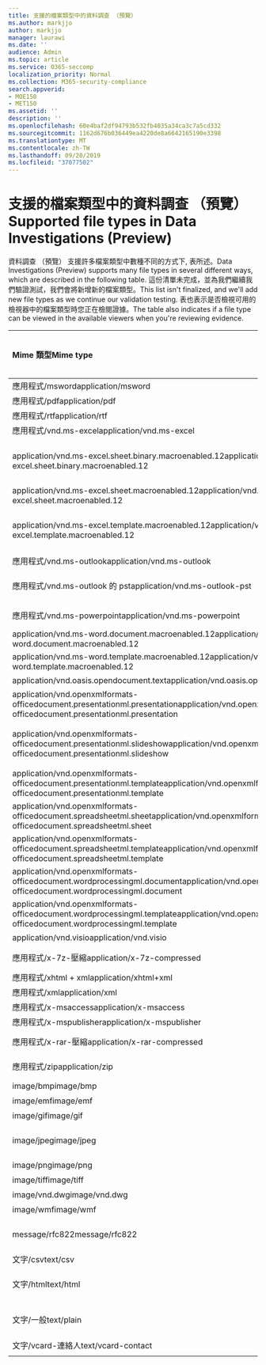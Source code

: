 ```yaml
---
title: 支援的檔案類型中的資料調查 （預覽）
ms.author: markjjo
author: markjjo
manager: laurawi
ms.date: ''
audience: Admin
ms.topic: article
ms.service: O365-seccomp
localization_priority: Normal
ms.collection: M365-security-compliance
search.appverid:
- MOE150
- MET150
ms.assetid: ''
description: ''
ms.openlocfilehash: 60e4baf2df94793b532fb4035a34ca3c7a5cd332
ms.sourcegitcommit: 1162d676b036449ea4220de8a6642165190e3398
ms.translationtype: MT
ms.contentlocale: zh-TW
ms.lasthandoff: 09/20/2019
ms.locfileid: "37077502"
---
```

# <a name="supported-file-types-in-data-investigations-preview"></a><span data-ttu-id="b9815-102">支援的檔案類型中的資料調查 （預覽）</span><span class="sxs-lookup"><span data-stu-id="b9815-102">Supported file types in Data Investigations (Preview)</span></span>

<span data-ttu-id="b9815-103">資料調查 （預覽） 支援許多檔案類型中數種不同的方式下, 表所述。</span><span class="sxs-lookup"><span data-stu-id="b9815-103">Data Investigations (Preview) supports many file types in several different ways, which are described in the following table.</span></span> <span data-ttu-id="b9815-104">這份清單未完成，並為我們繼續我們驗證測試，我們會將新增新的檔案類型。</span><span class="sxs-lookup"><span data-stu-id="b9815-104">This list isn't finalized, and we'll add new file types as we continue our validation testing.</span></span> <span data-ttu-id="b9815-105">表也表示是否檢視可用的檢視器中的檔案類型時您正在檢閱證據。</span><span class="sxs-lookup"><span data-stu-id="b9815-105">The table also indicates if a file type can be viewed in the available viewers when you're reviewing evidence.</span></span>

| <span data-ttu-id="b9815-106">Mime 類型</span><span class="sxs-lookup"><span data-stu-id="b9815-106">Mime type</span></span> | <span data-ttu-id="b9815-107">檔案類別</span><span class="sxs-lookup"><span data-stu-id="b9815-107">File class</span></span> | <span data-ttu-id="b9815-108">原生檢視器</span><span class="sxs-lookup"><span data-stu-id="b9815-108">Native viewer</span></span> | <span data-ttu-id="b9815-109">文字檢視器</span><span class="sxs-lookup"><span data-stu-id="b9815-109">Text viewer</span></span> | <span data-ttu-id="b9815-110">加上註解檢視器</span><span class="sxs-lookup"><span data-stu-id="b9815-110">Annotate viewer</span></span> | <span data-ttu-id="b9815-111">容器擷取</span><span class="sxs-lookup"><span data-stu-id="b9815-111">Container extraction</span></span> | <span data-ttu-id="b9815-112">Extensions</span><span class="sxs-lookup"><span data-stu-id="b9815-112">Extensions</span></span> |
| :- | :- | :- | :- | :- | :- | :- |
| <span data-ttu-id="b9815-113">應用程式/msword</span><span class="sxs-lookup"><span data-stu-id="b9815-113">application/msword</span></span> | <span data-ttu-id="b9815-114">Document</span><span class="sxs-lookup"><span data-stu-id="b9815-114">Document</span></span> | <span data-ttu-id="b9815-115">是</span><span class="sxs-lookup"><span data-stu-id="b9815-115">Yes</span></span> | <span data-ttu-id="b9815-116">是</span><span class="sxs-lookup"><span data-stu-id="b9815-116">Yes</span></span> | <span data-ttu-id="b9815-117">是</span><span class="sxs-lookup"><span data-stu-id="b9815-117">Yes</span></span> | <span data-ttu-id="b9815-118">否</span><span class="sxs-lookup"><span data-stu-id="b9815-118">No</span></span> | <span data-ttu-id="b9815-119">.doc;.dat</span><span class="sxs-lookup"><span data-stu-id="b9815-119">.doc; .dat</span></span> |
| <span data-ttu-id="b9815-120">應用程式/pdf</span><span class="sxs-lookup"><span data-stu-id="b9815-120">application/pdf</span></span> | <span data-ttu-id="b9815-121">Document</span><span class="sxs-lookup"><span data-stu-id="b9815-121">Document</span></span> | <span data-ttu-id="b9815-122">是</span><span class="sxs-lookup"><span data-stu-id="b9815-122">Yes</span></span> | <span data-ttu-id="b9815-123">是</span><span class="sxs-lookup"><span data-stu-id="b9815-123">Yes</span></span> | <span data-ttu-id="b9815-124">是</span><span class="sxs-lookup"><span data-stu-id="b9815-124">Yes</span></span> | <span data-ttu-id="b9815-125">否</span><span class="sxs-lookup"><span data-stu-id="b9815-125">No</span></span> | <span data-ttu-id="b9815-126">.pdf</span><span class="sxs-lookup"><span data-stu-id="b9815-126">.pdf</span></span> |
| <span data-ttu-id="b9815-127">應用程式/rtf</span><span class="sxs-lookup"><span data-stu-id="b9815-127">application/rtf</span></span> | <span data-ttu-id="b9815-128">Document</span><span class="sxs-lookup"><span data-stu-id="b9815-128">Document</span></span> | <span data-ttu-id="b9815-129">是</span><span class="sxs-lookup"><span data-stu-id="b9815-129">Yes</span></span> | <span data-ttu-id="b9815-130">是</span><span class="sxs-lookup"><span data-stu-id="b9815-130">Yes</span></span> | <span data-ttu-id="b9815-131">是</span><span class="sxs-lookup"><span data-stu-id="b9815-131">Yes</span></span> | <span data-ttu-id="b9815-132">否</span><span class="sxs-lookup"><span data-stu-id="b9815-132">No</span></span> | <span data-ttu-id="b9815-133">.rtf;。doc</span><span class="sxs-lookup"><span data-stu-id="b9815-133">.rtf;.doc</span></span> |
| <span data-ttu-id="b9815-134">應用程式/vnd.ms-excel</span><span class="sxs-lookup"><span data-stu-id="b9815-134">application/vnd.ms-excel</span></span> | <span data-ttu-id="b9815-135">Document</span><span class="sxs-lookup"><span data-stu-id="b9815-135">Document</span></span> | <span data-ttu-id="b9815-136">是</span><span class="sxs-lookup"><span data-stu-id="b9815-136">Yes</span></span> | <span data-ttu-id="b9815-137">是</span><span class="sxs-lookup"><span data-stu-id="b9815-137">Yes</span></span> | <span data-ttu-id="b9815-138">是</span><span class="sxs-lookup"><span data-stu-id="b9815-138">Yes</span></span> | <span data-ttu-id="b9815-139">否</span><span class="sxs-lookup"><span data-stu-id="b9815-139">No</span></span> | <span data-ttu-id="b9815-140">.xls;.dat</span><span class="sxs-lookup"><span data-stu-id="b9815-140">.xls; .dat</span></span> |
| <span data-ttu-id="b9815-141">application/vnd.ms-excel.sheet.binary.macroenabled.12</span><span class="sxs-lookup"><span data-stu-id="b9815-141">application/vnd.ms-excel.sheet.binary.macroenabled.12</span></span> | <span data-ttu-id="b9815-142">生產力 / Open Document 格式</span><span class="sxs-lookup"><span data-stu-id="b9815-142">Productivity / Open Document Format</span></span> | <span data-ttu-id="b9815-143">是</span><span class="sxs-lookup"><span data-stu-id="b9815-143">Yes</span></span> | <span data-ttu-id="b9815-144">是</span><span class="sxs-lookup"><span data-stu-id="b9815-144">Yes</span></span> | <span data-ttu-id="b9815-145">否</span><span class="sxs-lookup"><span data-stu-id="b9815-145">No</span></span> | <span data-ttu-id="b9815-146">否</span><span class="sxs-lookup"><span data-stu-id="b9815-146">No</span></span> | <span data-ttu-id="b9815-147">.xlsb</span><span class="sxs-lookup"><span data-stu-id="b9815-147">.xlsb</span></span> |
| <span data-ttu-id="b9815-148">application/vnd.ms-excel.sheet.macroenabled.12</span><span class="sxs-lookup"><span data-stu-id="b9815-148">application/vnd.ms-excel.sheet.macroenabled.12</span></span> | <span data-ttu-id="b9815-149">Document</span><span class="sxs-lookup"><span data-stu-id="b9815-149">Document</span></span> | <span data-ttu-id="b9815-150">是</span><span class="sxs-lookup"><span data-stu-id="b9815-150">Yes</span></span> | <span data-ttu-id="b9815-151">是</span><span class="sxs-lookup"><span data-stu-id="b9815-151">Yes</span></span> | <span data-ttu-id="b9815-152">是</span><span class="sxs-lookup"><span data-stu-id="b9815-152">Yes</span></span> | <span data-ttu-id="b9815-153">否</span><span class="sxs-lookup"><span data-stu-id="b9815-153">No</span></span> | <span data-ttu-id="b9815-154">.xlsm</span><span class="sxs-lookup"><span data-stu-id="b9815-154">.xlsm</span></span> |
| <span data-ttu-id="b9815-155">application/vnd.ms-excel.template.macroenabled.12</span><span class="sxs-lookup"><span data-stu-id="b9815-155">application/vnd.ms-excel.template.macroenabled.12</span></span> | <span data-ttu-id="b9815-156">生產力 / Open Document 格式</span><span class="sxs-lookup"><span data-stu-id="b9815-156">Productivity / Open Document Format</span></span> | <span data-ttu-id="b9815-157">否</span><span class="sxs-lookup"><span data-stu-id="b9815-157">No</span></span> | <span data-ttu-id="b9815-158">是</span><span class="sxs-lookup"><span data-stu-id="b9815-158">Yes</span></span> | <span data-ttu-id="b9815-159">否</span><span class="sxs-lookup"><span data-stu-id="b9815-159">No</span></span> | <span data-ttu-id="b9815-160">否</span><span class="sxs-lookup"><span data-stu-id="b9815-160">No</span></span> | <span data-ttu-id="b9815-161">.xltm</span><span class="sxs-lookup"><span data-stu-id="b9815-161">.xltm</span></span> |
| <span data-ttu-id="b9815-162">應用程式/vnd.ms-outlook</span><span class="sxs-lookup"><span data-stu-id="b9815-162">application/vnd.ms-outlook</span></span> | <span data-ttu-id="b9815-163">生產力</span><span class="sxs-lookup"><span data-stu-id="b9815-163">Productivity</span></span> | <span data-ttu-id="b9815-164">否</span><span class="sxs-lookup"><span data-stu-id="b9815-164">No</span></span> | <span data-ttu-id="b9815-165">否</span><span class="sxs-lookup"><span data-stu-id="b9815-165">No</span></span> | <span data-ttu-id="b9815-166">否</span><span class="sxs-lookup"><span data-stu-id="b9815-166">No</span></span> | <span data-ttu-id="b9815-167">否</span><span class="sxs-lookup"><span data-stu-id="b9815-167">No</span></span> | <span data-ttu-id="b9815-168">.msg</span><span class="sxs-lookup"><span data-stu-id="b9815-168">.msg</span></span> |
| <span data-ttu-id="b9815-169">應用程式/vnd.ms-outlook 的 pst</span><span class="sxs-lookup"><span data-stu-id="b9815-169">application/vnd.ms-outlook-pst</span></span> | <span data-ttu-id="b9815-170">生產力 / 共同作業</span><span class="sxs-lookup"><span data-stu-id="b9815-170">Productivity / Collaboration</span></span> | <span data-ttu-id="b9815-171">否</span><span class="sxs-lookup"><span data-stu-id="b9815-171">No</span></span> | <span data-ttu-id="b9815-172">否</span><span class="sxs-lookup"><span data-stu-id="b9815-172">No</span></span> | <span data-ttu-id="b9815-173">否</span><span class="sxs-lookup"><span data-stu-id="b9815-173">No</span></span> | <span data-ttu-id="b9815-174">是</span><span class="sxs-lookup"><span data-stu-id="b9815-174">Yes</span></span> | <span data-ttu-id="b9815-175">.pst</span><span class="sxs-lookup"><span data-stu-id="b9815-175">.pst</span></span> |
| <span data-ttu-id="b9815-176">應用程式/vnd.ms-powerpoint</span><span class="sxs-lookup"><span data-stu-id="b9815-176">application/vnd.ms-powerpoint</span></span> | <span data-ttu-id="b9815-177">Document</span><span class="sxs-lookup"><span data-stu-id="b9815-177">Document</span></span> | <span data-ttu-id="b9815-178">是</span><span class="sxs-lookup"><span data-stu-id="b9815-178">Yes</span></span> | <span data-ttu-id="b9815-179">是</span><span class="sxs-lookup"><span data-stu-id="b9815-179">Yes</span></span> | <span data-ttu-id="b9815-180">是</span><span class="sxs-lookup"><span data-stu-id="b9815-180">Yes</span></span> | <span data-ttu-id="b9815-181">否</span><span class="sxs-lookup"><span data-stu-id="b9815-181">No</span></span> | <span data-ttu-id="b9815-182">.ppt，.pps;。pot</span><span class="sxs-lookup"><span data-stu-id="b9815-182">.ppt; .pps;.pot</span></span> |
| <span data-ttu-id="b9815-183">application/vnd.ms-word.document.macroenabled.12</span><span class="sxs-lookup"><span data-stu-id="b9815-183">application/vnd.ms-word.document.macroenabled.12</span></span> | <span data-ttu-id="b9815-184">Document</span><span class="sxs-lookup"><span data-stu-id="b9815-184">Document</span></span> | <span data-ttu-id="b9815-185">是</span><span class="sxs-lookup"><span data-stu-id="b9815-185">Yes</span></span> | <span data-ttu-id="b9815-186">是</span><span class="sxs-lookup"><span data-stu-id="b9815-186">Yes</span></span> | <span data-ttu-id="b9815-187">是</span><span class="sxs-lookup"><span data-stu-id="b9815-187">Yes</span></span> | <span data-ttu-id="b9815-188">否</span><span class="sxs-lookup"><span data-stu-id="b9815-188">No</span></span> | <span data-ttu-id="b9815-189">.docm</span><span class="sxs-lookup"><span data-stu-id="b9815-189">.docm</span></span> |
| <span data-ttu-id="b9815-190">application/vnd.ms-word.template.macroenabled.12</span><span class="sxs-lookup"><span data-stu-id="b9815-190">application/vnd.ms-word.template.macroenabled.12</span></span> | <span data-ttu-id="b9815-191">Document</span><span class="sxs-lookup"><span data-stu-id="b9815-191">Document</span></span> | <span data-ttu-id="b9815-192">是</span><span class="sxs-lookup"><span data-stu-id="b9815-192">Yes</span></span> | <span data-ttu-id="b9815-193">是</span><span class="sxs-lookup"><span data-stu-id="b9815-193">Yes</span></span> | <span data-ttu-id="b9815-194">是</span><span class="sxs-lookup"><span data-stu-id="b9815-194">Yes</span></span> | <span data-ttu-id="b9815-195">否</span><span class="sxs-lookup"><span data-stu-id="b9815-195">No</span></span> | <span data-ttu-id="b9815-196">.dotm</span><span class="sxs-lookup"><span data-stu-id="b9815-196">.dotm</span></span> |
| <span data-ttu-id="b9815-197">application/vnd.oasis.opendocument.text</span><span class="sxs-lookup"><span data-stu-id="b9815-197">application/vnd.oasis.opendocument.text</span></span> | <span data-ttu-id="b9815-198">Document</span><span class="sxs-lookup"><span data-stu-id="b9815-198">Document</span></span> | <span data-ttu-id="b9815-199">是</span><span class="sxs-lookup"><span data-stu-id="b9815-199">Yes</span></span> | <span data-ttu-id="b9815-200">是</span><span class="sxs-lookup"><span data-stu-id="b9815-200">Yes</span></span> | <span data-ttu-id="b9815-201">是</span><span class="sxs-lookup"><span data-stu-id="b9815-201">Yes</span></span> | <span data-ttu-id="b9815-202">否</span><span class="sxs-lookup"><span data-stu-id="b9815-202">No</span></span> | <span data-ttu-id="b9815-203">.odt;</span><span class="sxs-lookup"><span data-stu-id="b9815-203">.odt;</span></span>  |
| <span data-ttu-id="b9815-204">application/vnd.openxmlformats-officedocument.presentationml.presentation</span><span class="sxs-lookup"><span data-stu-id="b9815-204">application/vnd.openxmlformats-officedocument.presentationml.presentation</span></span> | <span data-ttu-id="b9815-205">Document</span><span class="sxs-lookup"><span data-stu-id="b9815-205">Document</span></span> | <span data-ttu-id="b9815-206">是</span><span class="sxs-lookup"><span data-stu-id="b9815-206">Yes</span></span> | <span data-ttu-id="b9815-207">是</span><span class="sxs-lookup"><span data-stu-id="b9815-207">Yes</span></span> | <span data-ttu-id="b9815-208">是</span><span class="sxs-lookup"><span data-stu-id="b9815-208">Yes</span></span> | <span data-ttu-id="b9815-209">否</span><span class="sxs-lookup"><span data-stu-id="b9815-209">No</span></span> | <span data-ttu-id="b9815-210">.pptx</span><span class="sxs-lookup"><span data-stu-id="b9815-210">.pptx</span></span> |
| <span data-ttu-id="b9815-211">application/vnd.openxmlformats-officedocument.presentationml.slideshow</span><span class="sxs-lookup"><span data-stu-id="b9815-211">application/vnd.openxmlformats-officedocument.presentationml.slideshow</span></span> | <span data-ttu-id="b9815-212">生產力 / Open Document 格式</span><span class="sxs-lookup"><span data-stu-id="b9815-212">Productivity / Open Document Format</span></span> | <span data-ttu-id="b9815-213">是</span><span class="sxs-lookup"><span data-stu-id="b9815-213">Yes</span></span> | <span data-ttu-id="b9815-214">是</span><span class="sxs-lookup"><span data-stu-id="b9815-214">Yes</span></span> | <span data-ttu-id="b9815-215">是</span><span class="sxs-lookup"><span data-stu-id="b9815-215">Yes</span></span> | <span data-ttu-id="b9815-216">否</span><span class="sxs-lookup"><span data-stu-id="b9815-216">No</span></span> | <span data-ttu-id="b9815-217">.ppsx</span><span class="sxs-lookup"><span data-stu-id="b9815-217">.ppsx</span></span> |
| <span data-ttu-id="b9815-218">application/vnd.openxmlformats-officedocument.presentationml.template</span><span class="sxs-lookup"><span data-stu-id="b9815-218">application/vnd.openxmlformats-officedocument.presentationml.template</span></span> | <span data-ttu-id="b9815-219">Document</span><span class="sxs-lookup"><span data-stu-id="b9815-219">Document</span></span> | <span data-ttu-id="b9815-220">是</span><span class="sxs-lookup"><span data-stu-id="b9815-220">Yes</span></span> | <span data-ttu-id="b9815-221">是</span><span class="sxs-lookup"><span data-stu-id="b9815-221">Yes</span></span> | <span data-ttu-id="b9815-222">是</span><span class="sxs-lookup"><span data-stu-id="b9815-222">Yes</span></span> | <span data-ttu-id="b9815-223">否</span><span class="sxs-lookup"><span data-stu-id="b9815-223">No</span></span> | <span data-ttu-id="b9815-224">.potx</span><span class="sxs-lookup"><span data-stu-id="b9815-224">.potx</span></span> |
| <span data-ttu-id="b9815-225">application/vnd.openxmlformats-officedocument.spreadsheetml.sheet</span><span class="sxs-lookup"><span data-stu-id="b9815-225">application/vnd.openxmlformats-officedocument.spreadsheetml.sheet</span></span> | <span data-ttu-id="b9815-226">Document</span><span class="sxs-lookup"><span data-stu-id="b9815-226">Document</span></span> | <span data-ttu-id="b9815-227">是</span><span class="sxs-lookup"><span data-stu-id="b9815-227">Yes</span></span> | <span data-ttu-id="b9815-228">是</span><span class="sxs-lookup"><span data-stu-id="b9815-228">Yes</span></span> | <span data-ttu-id="b9815-229">是</span><span class="sxs-lookup"><span data-stu-id="b9815-229">Yes</span></span> | <span data-ttu-id="b9815-230">否</span><span class="sxs-lookup"><span data-stu-id="b9815-230">No</span></span> | <span data-ttu-id="b9815-231">.xlsx</span><span class="sxs-lookup"><span data-stu-id="b9815-231">.xlsx</span></span> |
| <span data-ttu-id="b9815-232">application/vnd.openxmlformats-officedocument.spreadsheetml.template</span><span class="sxs-lookup"><span data-stu-id="b9815-232">application/vnd.openxmlformats-officedocument.spreadsheetml.template</span></span> | <span data-ttu-id="b9815-233">Document</span><span class="sxs-lookup"><span data-stu-id="b9815-233">Document</span></span> | <span data-ttu-id="b9815-234">是</span><span class="sxs-lookup"><span data-stu-id="b9815-234">Yes</span></span> | <span data-ttu-id="b9815-235">是</span><span class="sxs-lookup"><span data-stu-id="b9815-235">Yes</span></span> | <span data-ttu-id="b9815-236">是</span><span class="sxs-lookup"><span data-stu-id="b9815-236">Yes</span></span> | <span data-ttu-id="b9815-237">否</span><span class="sxs-lookup"><span data-stu-id="b9815-237">No</span></span> | <span data-ttu-id="b9815-238">.xltx</span><span class="sxs-lookup"><span data-stu-id="b9815-238">.xltx</span></span> |
| <span data-ttu-id="b9815-239">application/vnd.openxmlformats-officedocument.wordprocessingml.document</span><span class="sxs-lookup"><span data-stu-id="b9815-239">application/vnd.openxmlformats-officedocument.wordprocessingml.document</span></span> | <span data-ttu-id="b9815-240">Document</span><span class="sxs-lookup"><span data-stu-id="b9815-240">Document</span></span> | <span data-ttu-id="b9815-241">是</span><span class="sxs-lookup"><span data-stu-id="b9815-241">Yes</span></span> | <span data-ttu-id="b9815-242">是</span><span class="sxs-lookup"><span data-stu-id="b9815-242">Yes</span></span> | <span data-ttu-id="b9815-243">是</span><span class="sxs-lookup"><span data-stu-id="b9815-243">Yes</span></span> | <span data-ttu-id="b9815-244">否</span><span class="sxs-lookup"><span data-stu-id="b9815-244">No</span></span> | <span data-ttu-id="b9815-245">.docx</span><span class="sxs-lookup"><span data-stu-id="b9815-245">.docx</span></span> |
| <span data-ttu-id="b9815-246">application/vnd.openxmlformats-officedocument.wordprocessingml.template</span><span class="sxs-lookup"><span data-stu-id="b9815-246">application/vnd.openxmlformats-officedocument.wordprocessingml.template</span></span> | <span data-ttu-id="b9815-247">Document</span><span class="sxs-lookup"><span data-stu-id="b9815-247">Document</span></span> | <span data-ttu-id="b9815-248">是</span><span class="sxs-lookup"><span data-stu-id="b9815-248">Yes</span></span> | <span data-ttu-id="b9815-249">是</span><span class="sxs-lookup"><span data-stu-id="b9815-249">Yes</span></span> | <span data-ttu-id="b9815-250">是</span><span class="sxs-lookup"><span data-stu-id="b9815-250">Yes</span></span> | <span data-ttu-id="b9815-251">否</span><span class="sxs-lookup"><span data-stu-id="b9815-251">No</span></span> | <span data-ttu-id="b9815-252">.dotx</span><span class="sxs-lookup"><span data-stu-id="b9815-252">.dotx</span></span> |
| <span data-ttu-id="b9815-253">application/vnd.visio</span><span class="sxs-lookup"><span data-stu-id="b9815-253">application/vnd.visio</span></span> | <span data-ttu-id="b9815-254">Document</span><span class="sxs-lookup"><span data-stu-id="b9815-254">Document</span></span> | <span data-ttu-id="b9815-255">是</span><span class="sxs-lookup"><span data-stu-id="b9815-255">Yes</span></span> | <span data-ttu-id="b9815-256">是</span><span class="sxs-lookup"><span data-stu-id="b9815-256">Yes</span></span> | <span data-ttu-id="b9815-257">是</span><span class="sxs-lookup"><span data-stu-id="b9815-257">Yes</span></span> | <span data-ttu-id="b9815-258">否</span><span class="sxs-lookup"><span data-stu-id="b9815-258">No</span></span> | <span data-ttu-id="b9815-259">.vsd</span><span class="sxs-lookup"><span data-stu-id="b9815-259">.vsd</span></span> |
| <span data-ttu-id="b9815-260">應用程式/x-7z-壓縮</span><span class="sxs-lookup"><span data-stu-id="b9815-260">application/x-7z-compressed</span></span> | <span data-ttu-id="b9815-261">封存 / 容器</span><span class="sxs-lookup"><span data-stu-id="b9815-261">Archive / Container</span></span> | <span data-ttu-id="b9815-262">否</span><span class="sxs-lookup"><span data-stu-id="b9815-262">No</span></span> | <span data-ttu-id="b9815-263">否</span><span class="sxs-lookup"><span data-stu-id="b9815-263">No</span></span> | <span data-ttu-id="b9815-264">否</span><span class="sxs-lookup"><span data-stu-id="b9815-264">No</span></span> | <span data-ttu-id="b9815-265">是</span><span class="sxs-lookup"><span data-stu-id="b9815-265">Yes</span></span> | <span data-ttu-id="b9815-266">.7z</span><span class="sxs-lookup"><span data-stu-id="b9815-266">.7z</span></span> |
| <span data-ttu-id="b9815-267">應用程式/xhtml + xml</span><span class="sxs-lookup"><span data-stu-id="b9815-267">application/xhtml+xml</span></span> | <span data-ttu-id="b9815-268">Document</span><span class="sxs-lookup"><span data-stu-id="b9815-268">Document</span></span> | <span data-ttu-id="b9815-269">是</span><span class="sxs-lookup"><span data-stu-id="b9815-269">Yes</span></span> | <span data-ttu-id="b9815-270">是</span><span class="sxs-lookup"><span data-stu-id="b9815-270">Yes</span></span> | <span data-ttu-id="b9815-271">是</span><span class="sxs-lookup"><span data-stu-id="b9815-271">Yes</span></span> | <span data-ttu-id="b9815-272">否</span><span class="sxs-lookup"><span data-stu-id="b9815-272">No</span></span> | <span data-ttu-id="b9815-273">.xhtml</span><span class="sxs-lookup"><span data-stu-id="b9815-273">.xhtml</span></span> |
| <span data-ttu-id="b9815-274">應用程式/xml</span><span class="sxs-lookup"><span data-stu-id="b9815-274">application/xml</span></span> | <span data-ttu-id="b9815-275">Document</span><span class="sxs-lookup"><span data-stu-id="b9815-275">Document</span></span> | <span data-ttu-id="b9815-276">是</span><span class="sxs-lookup"><span data-stu-id="b9815-276">Yes</span></span> | <span data-ttu-id="b9815-277">是</span><span class="sxs-lookup"><span data-stu-id="b9815-277">Yes</span></span> | <span data-ttu-id="b9815-278">是</span><span class="sxs-lookup"><span data-stu-id="b9815-278">Yes</span></span> | <span data-ttu-id="b9815-279">否</span><span class="sxs-lookup"><span data-stu-id="b9815-279">No</span></span> | <span data-ttu-id="b9815-280">.xml</span><span class="sxs-lookup"><span data-stu-id="b9815-280">.xml</span></span> |
| <span data-ttu-id="b9815-281">應用程式/x-msaccess</span><span class="sxs-lookup"><span data-stu-id="b9815-281">application/x-msaccess</span></span> | <span data-ttu-id="b9815-282">Document</span><span class="sxs-lookup"><span data-stu-id="b9815-282">Document</span></span> | <span data-ttu-id="b9815-283">是</span><span class="sxs-lookup"><span data-stu-id="b9815-283">Yes</span></span> | <span data-ttu-id="b9815-284">是</span><span class="sxs-lookup"><span data-stu-id="b9815-284">Yes</span></span> | <span data-ttu-id="b9815-285">是</span><span class="sxs-lookup"><span data-stu-id="b9815-285">Yes</span></span> | <span data-ttu-id="b9815-286">否</span><span class="sxs-lookup"><span data-stu-id="b9815-286">No</span></span> | <span data-ttu-id="b9815-287">.mdb</span><span class="sxs-lookup"><span data-stu-id="b9815-287">.mdb</span></span> |
| <span data-ttu-id="b9815-288">應用程式/x-mspublisher</span><span class="sxs-lookup"><span data-stu-id="b9815-288">application/x-mspublisher</span></span> | <span data-ttu-id="b9815-289">Document</span><span class="sxs-lookup"><span data-stu-id="b9815-289">Document</span></span> | <span data-ttu-id="b9815-290">是</span><span class="sxs-lookup"><span data-stu-id="b9815-290">Yes</span></span> | <span data-ttu-id="b9815-291">是</span><span class="sxs-lookup"><span data-stu-id="b9815-291">Yes</span></span> | <span data-ttu-id="b9815-292">是</span><span class="sxs-lookup"><span data-stu-id="b9815-292">Yes</span></span> | <span data-ttu-id="b9815-293">否</span><span class="sxs-lookup"><span data-stu-id="b9815-293">No</span></span> | <span data-ttu-id="b9815-294">.pub</span><span class="sxs-lookup"><span data-stu-id="b9815-294">.pub</span></span> |
| <span data-ttu-id="b9815-295">應用程式/x-rar-壓縮</span><span class="sxs-lookup"><span data-stu-id="b9815-295">application/x-rar-compressed</span></span> | <span data-ttu-id="b9815-296">封存 / 容器</span><span class="sxs-lookup"><span data-stu-id="b9815-296">Archive / Container</span></span> | <span data-ttu-id="b9815-297">否</span><span class="sxs-lookup"><span data-stu-id="b9815-297">No</span></span> | <span data-ttu-id="b9815-298">否</span><span class="sxs-lookup"><span data-stu-id="b9815-298">No</span></span> | <span data-ttu-id="b9815-299">否</span><span class="sxs-lookup"><span data-stu-id="b9815-299">No</span></span> | <span data-ttu-id="b9815-300">是</span><span class="sxs-lookup"><span data-stu-id="b9815-300">Yes</span></span> | <span data-ttu-id="b9815-301">.rar</span><span class="sxs-lookup"><span data-stu-id="b9815-301">.rar</span></span> |
| <span data-ttu-id="b9815-302">應用程式/zip</span><span class="sxs-lookup"><span data-stu-id="b9815-302">application/zip</span></span> | <span data-ttu-id="b9815-303">封存 / 容器</span><span class="sxs-lookup"><span data-stu-id="b9815-303">Archive / Container</span></span> | <span data-ttu-id="b9815-304">否</span><span class="sxs-lookup"><span data-stu-id="b9815-304">No</span></span> | <span data-ttu-id="b9815-305">否</span><span class="sxs-lookup"><span data-stu-id="b9815-305">No</span></span> | <span data-ttu-id="b9815-306">否</span><span class="sxs-lookup"><span data-stu-id="b9815-306">No</span></span> | <span data-ttu-id="b9815-307">是</span><span class="sxs-lookup"><span data-stu-id="b9815-307">Yes</span></span> | <span data-ttu-id="b9815-308">.zip</span><span class="sxs-lookup"><span data-stu-id="b9815-308">.zip</span></span> |
| <span data-ttu-id="b9815-309">image/bmp</span><span class="sxs-lookup"><span data-stu-id="b9815-309">image/bmp</span></span> | <span data-ttu-id="b9815-310">影像</span><span class="sxs-lookup"><span data-stu-id="b9815-310">Image</span></span> | <span data-ttu-id="b9815-311">是</span><span class="sxs-lookup"><span data-stu-id="b9815-311">Yes</span></span> | <span data-ttu-id="b9815-312">是</span><span class="sxs-lookup"><span data-stu-id="b9815-312">Yes</span></span> | <span data-ttu-id="b9815-313">是</span><span class="sxs-lookup"><span data-stu-id="b9815-313">Yes</span></span> | <span data-ttu-id="b9815-314">否</span><span class="sxs-lookup"><span data-stu-id="b9815-314">No</span></span> | <span data-ttu-id="b9815-315">.bmp</span><span class="sxs-lookup"><span data-stu-id="b9815-315">.bmp</span></span> |
| <span data-ttu-id="b9815-316">image/emf</span><span class="sxs-lookup"><span data-stu-id="b9815-316">image/emf</span></span> | <span data-ttu-id="b9815-317">影像</span><span class="sxs-lookup"><span data-stu-id="b9815-317">Image</span></span> | <span data-ttu-id="b9815-318">是</span><span class="sxs-lookup"><span data-stu-id="b9815-318">Yes</span></span> | <span data-ttu-id="b9815-319">是</span><span class="sxs-lookup"><span data-stu-id="b9815-319">Yes</span></span> | <span data-ttu-id="b9815-320">是</span><span class="sxs-lookup"><span data-stu-id="b9815-320">Yes</span></span> | <span data-ttu-id="b9815-321">否</span><span class="sxs-lookup"><span data-stu-id="b9815-321">No</span></span> | <span data-ttu-id="b9815-322">.emf</span><span class="sxs-lookup"><span data-stu-id="b9815-322">.emf</span></span> |
| <span data-ttu-id="b9815-323">image/gif</span><span class="sxs-lookup"><span data-stu-id="b9815-323">image/gif</span></span> | <span data-ttu-id="b9815-324">Document</span><span class="sxs-lookup"><span data-stu-id="b9815-324">Document</span></span> | <span data-ttu-id="b9815-325">是</span><span class="sxs-lookup"><span data-stu-id="b9815-325">Yes</span></span> | <span data-ttu-id="b9815-326">是</span><span class="sxs-lookup"><span data-stu-id="b9815-326">Yes</span></span> | <span data-ttu-id="b9815-327">是</span><span class="sxs-lookup"><span data-stu-id="b9815-327">Yes</span></span> | <span data-ttu-id="b9815-328">否</span><span class="sxs-lookup"><span data-stu-id="b9815-328">No</span></span> | <span data-ttu-id="b9815-329">.gif</span><span class="sxs-lookup"><span data-stu-id="b9815-329">.gif</span></span> |
| <span data-ttu-id="b9815-330">image/jpeg</span><span class="sxs-lookup"><span data-stu-id="b9815-330">image/jpeg</span></span> | <span data-ttu-id="b9815-331">影像</span><span class="sxs-lookup"><span data-stu-id="b9815-331">Image</span></span> | <span data-ttu-id="b9815-332">是</span><span class="sxs-lookup"><span data-stu-id="b9815-332">Yes</span></span> | <span data-ttu-id="b9815-333">是</span><span class="sxs-lookup"><span data-stu-id="b9815-333">Yes</span></span> | <span data-ttu-id="b9815-334">是</span><span class="sxs-lookup"><span data-stu-id="b9815-334">Yes</span></span> | <span data-ttu-id="b9815-335">否</span><span class="sxs-lookup"><span data-stu-id="b9815-335">No</span></span> | <span data-ttu-id="b9815-336">.jpg、.jpeg、.dat;。jpgt</span><span class="sxs-lookup"><span data-stu-id="b9815-336">.jpg; .jpeg; .dat;.jpgt</span></span> |
| <span data-ttu-id="b9815-337">image/png</span><span class="sxs-lookup"><span data-stu-id="b9815-337">image/png</span></span> | <span data-ttu-id="b9815-338">影像</span><span class="sxs-lookup"><span data-stu-id="b9815-338">Image</span></span> | <span data-ttu-id="b9815-339">是</span><span class="sxs-lookup"><span data-stu-id="b9815-339">Yes</span></span> | <span data-ttu-id="b9815-340">是</span><span class="sxs-lookup"><span data-stu-id="b9815-340">Yes</span></span> | <span data-ttu-id="b9815-341">是</span><span class="sxs-lookup"><span data-stu-id="b9815-341">Yes</span></span> | <span data-ttu-id="b9815-342">否</span><span class="sxs-lookup"><span data-stu-id="b9815-342">No</span></span> | <span data-ttu-id="b9815-343">.png</span><span class="sxs-lookup"><span data-stu-id="b9815-343">.png</span></span> |
| <span data-ttu-id="b9815-344">image/tiff</span><span class="sxs-lookup"><span data-stu-id="b9815-344">image/tiff</span></span> | <span data-ttu-id="b9815-345">影像</span><span class="sxs-lookup"><span data-stu-id="b9815-345">Image</span></span> | <span data-ttu-id="b9815-346">是</span><span class="sxs-lookup"><span data-stu-id="b9815-346">Yes</span></span> | <span data-ttu-id="b9815-347">是</span><span class="sxs-lookup"><span data-stu-id="b9815-347">Yes</span></span> | <span data-ttu-id="b9815-348">是</span><span class="sxs-lookup"><span data-stu-id="b9815-348">Yes</span></span> | <span data-ttu-id="b9815-349">否</span><span class="sxs-lookup"><span data-stu-id="b9815-349">No</span></span> | <span data-ttu-id="b9815-350">.tif</span><span class="sxs-lookup"><span data-stu-id="b9815-350">.tif</span></span> |
| <span data-ttu-id="b9815-351">image/vnd.dwg</span><span class="sxs-lookup"><span data-stu-id="b9815-351">image/vnd.dwg</span></span> | <span data-ttu-id="b9815-352">Document</span><span class="sxs-lookup"><span data-stu-id="b9815-352">Document</span></span> | <span data-ttu-id="b9815-353">是</span><span class="sxs-lookup"><span data-stu-id="b9815-353">Yes</span></span> | <span data-ttu-id="b9815-354">是</span><span class="sxs-lookup"><span data-stu-id="b9815-354">Yes</span></span> | <span data-ttu-id="b9815-355">是</span><span class="sxs-lookup"><span data-stu-id="b9815-355">Yes</span></span> | <span data-ttu-id="b9815-356">否</span><span class="sxs-lookup"><span data-stu-id="b9815-356">No</span></span> | <span data-ttu-id="b9815-357">.dwg;。dxf;</span><span class="sxs-lookup"><span data-stu-id="b9815-357">.dwg;.dxf;</span></span> |
| <span data-ttu-id="b9815-358">image/wmf</span><span class="sxs-lookup"><span data-stu-id="b9815-358">image/wmf</span></span> | <span data-ttu-id="b9815-359">Document</span><span class="sxs-lookup"><span data-stu-id="b9815-359">Document</span></span> | <span data-ttu-id="b9815-360">是</span><span class="sxs-lookup"><span data-stu-id="b9815-360">Yes</span></span> | <span data-ttu-id="b9815-361">是</span><span class="sxs-lookup"><span data-stu-id="b9815-361">Yes</span></span> | <span data-ttu-id="b9815-362">是</span><span class="sxs-lookup"><span data-stu-id="b9815-362">Yes</span></span> | <span data-ttu-id="b9815-363">否</span><span class="sxs-lookup"><span data-stu-id="b9815-363">No</span></span> | <span data-ttu-id="b9815-364">.wmf</span><span class="sxs-lookup"><span data-stu-id="b9815-364">.wmf</span></span> |
| <span data-ttu-id="b9815-365">message/rfc822</span><span class="sxs-lookup"><span data-stu-id="b9815-365">message/rfc822</span></span> | <span data-ttu-id="b9815-366">生產力 / 共同作業</span><span class="sxs-lookup"><span data-stu-id="b9815-366">Productivity / Collaboration</span></span> | <span data-ttu-id="b9815-367">否</span><span class="sxs-lookup"><span data-stu-id="b9815-367">No</span></span> | <span data-ttu-id="b9815-368">否</span><span class="sxs-lookup"><span data-stu-id="b9815-368">No</span></span> | <span data-ttu-id="b9815-369">否</span><span class="sxs-lookup"><span data-stu-id="b9815-369">No</span></span> | <span data-ttu-id="b9815-370">否</span><span class="sxs-lookup"><span data-stu-id="b9815-370">No</span></span> | <span data-ttu-id="b9815-371">.eml</span><span class="sxs-lookup"><span data-stu-id="b9815-371">.eml</span></span> |
| <span data-ttu-id="b9815-372">文字/csv</span><span class="sxs-lookup"><span data-stu-id="b9815-372">text/csv</span></span> | <span data-ttu-id="b9815-373">Document</span><span class="sxs-lookup"><span data-stu-id="b9815-373">Document</span></span> | <span data-ttu-id="b9815-374">是</span><span class="sxs-lookup"><span data-stu-id="b9815-374">Yes</span></span> | <span data-ttu-id="b9815-375">是</span><span class="sxs-lookup"><span data-stu-id="b9815-375">Yes</span></span> | <span data-ttu-id="b9815-376">是</span><span class="sxs-lookup"><span data-stu-id="b9815-376">Yes</span></span> | <span data-ttu-id="b9815-377">否</span><span class="sxs-lookup"><span data-stu-id="b9815-377">No</span></span> | <span data-ttu-id="b9815-378">.csv</span><span class="sxs-lookup"><span data-stu-id="b9815-378">.csv</span></span> |
| <span data-ttu-id="b9815-379">文字/html</span><span class="sxs-lookup"><span data-stu-id="b9815-379">text/html</span></span> | <span data-ttu-id="b9815-380">Document</span><span class="sxs-lookup"><span data-stu-id="b9815-380">Document</span></span> | <span data-ttu-id="b9815-381">是</span><span class="sxs-lookup"><span data-stu-id="b9815-381">Yes</span></span> | <span data-ttu-id="b9815-382">是</span><span class="sxs-lookup"><span data-stu-id="b9815-382">Yes</span></span> | <span data-ttu-id="b9815-383">是</span><span class="sxs-lookup"><span data-stu-id="b9815-383">Yes</span></span> | <span data-ttu-id="b9815-384">否</span><span class="sxs-lookup"><span data-stu-id="b9815-384">No</span></span> | <span data-ttu-id="b9815-385">.html;。shtml;.htm</span><span class="sxs-lookup"><span data-stu-id="b9815-385">.html;.shtml; .htm</span></span> |
| <span data-ttu-id="b9815-386">文字/一般</span><span class="sxs-lookup"><span data-stu-id="b9815-386">text/plain</span></span> | <span data-ttu-id="b9815-387">Document</span><span class="sxs-lookup"><span data-stu-id="b9815-387">Document</span></span> | <span data-ttu-id="b9815-388">是</span><span class="sxs-lookup"><span data-stu-id="b9815-388">Yes</span></span> | <span data-ttu-id="b9815-389">是</span><span class="sxs-lookup"><span data-stu-id="b9815-389">Yes</span></span> | <span data-ttu-id="b9815-390">是</span><span class="sxs-lookup"><span data-stu-id="b9815-390">Yes</span></span> | <span data-ttu-id="b9815-391">否</span><span class="sxs-lookup"><span data-stu-id="b9815-391">No</span></span> | <span data-ttu-id="b9815-392">.txt;.css;。詐騙、.pl、.csv、.dat</span><span class="sxs-lookup"><span data-stu-id="b9815-392">.txt; .css;.con; .pl; .csv; .dat</span></span> |
| <span data-ttu-id="b9815-393">文字/vcard-連絡人</span><span class="sxs-lookup"><span data-stu-id="b9815-393">text/vcard-contact</span></span> | <span data-ttu-id="b9815-394">Document</span><span class="sxs-lookup"><span data-stu-id="b9815-394">Document</span></span> | <span data-ttu-id="b9815-395">是</span><span class="sxs-lookup"><span data-stu-id="b9815-395">Yes</span></span> | <span data-ttu-id="b9815-396">是</span><span class="sxs-lookup"><span data-stu-id="b9815-396">Yes</span></span> | <span data-ttu-id="b9815-397">是</span><span class="sxs-lookup"><span data-stu-id="b9815-397">Yes</span></span> | <span data-ttu-id="b9815-398">否</span><span class="sxs-lookup"><span data-stu-id="b9815-398">No</span></span> | <span data-ttu-id="b9815-399">.vcf</span><span class="sxs-lookup"><span data-stu-id="b9815-399">.vcf</span></span> |
||||||||
